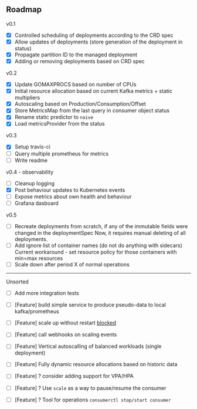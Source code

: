 ## Roadmap
v0.1
* [x] Controlled scheduling of deployments according to the CRD spec
* [x] Allow updates of deployments (store generation of the deployment in status)
* [x] Propagate partition ID to the managed deployment
* [x] Adding or removing deployments based on CRD spec

v0.2
* [x] Update GOMAXPROCS based on number of CPUs
* [x] Initial resource allocation based on current Kafka metrics + static multipliers
* [x] Autoscaling based on Production/Consumption/Offset
* [x] Store MetricsMap from the last query in consumer object status
* [x] Rename static predictor to `naive`
* [x] Load metricsProvider from the status

v0.3
* [x] Setup travis-ci
* [ ] Query multiple prometheus for metrics
* [ ] Write readme

v0.4 - observability
* [ ] Cleanup logging
* [x] Post behaviour updates to Kubernetes events
* [ ] Expose metrics about own health and behaviour
* [ ] Grafana dasboard

v0.5
* [ ] Recreate deployments from scratch, if any of the immutable fields were changed in the deploymentSpec
      Now, it requires manual deleting of all deployments.
* [ ] Add ignore list of container names (do not do anything with sidecars)
      Current workaround - set resource policy for those containers with min=max resources
* [ ] Scale down after period X of normal operations 

-------
Unsorted
* [ ] Add more integration tests 
* [ ] [Feature] build simple service to produce pseudo-data to local kafka/prometheus
* [ ] [Feature] scale up without restart [blocked](https://github.com/kubernetes/kubernetes/issues/5774)
* [ ] [Feature] call webhooks on scaling events

* [ ] [Feature] Vertical autoscalling of balanced workloads (single deployment)
* [ ] [Feature] Fully dynamic resource allocations based on historic data
* [ ] [Feature] ? consider adding support for VPA/HPA 
* [ ] [Feature] ? Use `scale` as a way to pause/resume the consumer
* [ ] [Feature] ? Tool for operations `consumerctl stop/start consumer`
 